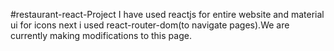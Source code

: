 #restaurant-react-Project
I have used reactjs for entire website and material ui for icons next i used react-router-dom(to navigate pages).We are currently making modifications to this page.
